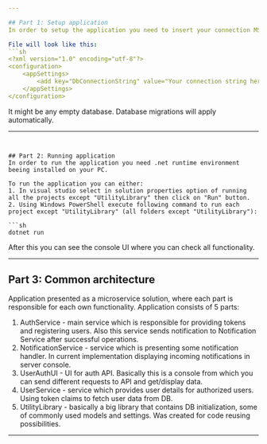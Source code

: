 ```yaml
---

## Part 1: Setup application
In order to setup the application you need to insert your connection MS SQL database connection string in file "App.config" which you can find in "AuthService" folder.

File will look like this:
```sh
<?xml version="1.0" encoding="utf-8"?>
<configuration>
	<appSettings>
		<add key="DbConnectionString" value="Your connection string here"/>
	</appSettings>
</configuration>
```

It might be any empty database. Database migrations will apply automatically.

---
```


## Part 2: Running application
In order to run the application you need .net runtime environment beeing installed on your PC. 

To run the application you can either:
1. In visual studio select in solution properties option of running all the projects except "UtilityLibrary" then click on "Run" button.
2. Using Windows PowerShell execute following command to run each project except "UtilityLibrary" (all folders except "UtilityLibrary"):

```sh
dotnet run
```

After this you can see the console UI where you can check all functionality.

---

## Part 3: Common architecture

Application presented as a microservice solution, where each part is responsible for each own functionality. Application consists of 5 parts:
1. AuthService - main service which is responsible for providing tokens and registering users. Also this service sends notification to Notification Service after successful operations.
2. NotificationService - service which is presenting some notification handler. In current implementation displaying incoming notifications in server console.
3. UserAuthUI - UI for auth API. Basically this is a console from which you can send different requests to API and get/display data.
4. UserService - service which provides user details for authorized users. Using token claims to fetch user data from DB.
5. UtilityLibrary - basically a big library that contains DB initialization, some of commonly used models and settings. Was created for code reusing possibilities.

---